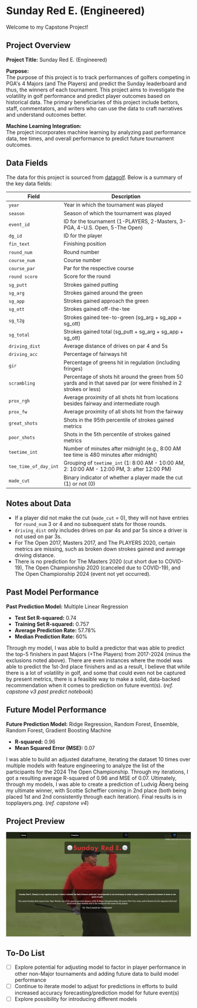 # Sunday Red E. (Engineered)
Welcome to my Capstone Project!

## Project Overview
**Project Title:** Sunday Red E. (Engineered)

**Purpose:**  
The purpose of this project is to track performances of golfers competing in PGA's 4 Majors (and The Players) and predict the Sunday leaderboard and thus, the winners of each tournament. This project aims to investigate the volatility in golf performance and predict player outcomes based on historical data. The primary beneficiaries of this project include bettors, staff, commentators, and writers who can use the data to craft narratives and understand outcomes better.

**Machine Learning Integration:**  
The project incorporates machine learning by analyzing past performance data, tee times, and overall performance to predict future tournament outcomes.

## Data Fields
The data for this project is sourced from [datagolf](https://datagolf.com/). Below is a summary of the key data fields:

| Field                   | Description                                                                                       |
|-------------------------|---------------------------------------------------------------------------------------------------|
| `year`                  | Year in which the tournament was played                                                           |
| `season`                | Season of which the tournament was played                                                         |
| `event_id`              | ID for the tournament (1-PLAYERS, 2-Masters, 3-PGA, 4-U.S. Open, 5-The Open)                     |
| `dg_id`                 | ID for the player                                                                                 |
| `fin_text`              | Finishing position                                                                                |
| `round_num`             | Round number                                                                                      |
| `course_num`            | Course number                                                                                     |
| `course_par`            | Par for the respective course                                                                     |
| `round score`           | Score for the round                                                                               |
| `sg_putt`               | Strokes gained putting                                                                            |
| `sg_arg`                | Strokes gained around the green                                                                   |
| `sg_app`                | Strokes gained approach the green                                                                 |
| `sg_ott`                | Strokes gained off-the-tee                                                                        |
| `sg_t2g`                | Strokes gained tee-to-green (sg_arg + sg_app + sg_ott)                                            |
| `sg_total`              | Strokes gained total (sg_putt + sg_arg + sg_app + sg_ott)                                         |
| `driving_dist`          | Average distance of drives on par 4 and 5s                                                        |
| `driving_acc`           | Percentage of fairways hit                                                                        |
| `gir`                   | Percentage of greens hit in regulation (including fringes)                                        |
| `scrambling`            | Percentage of shots hit around the green from 50 yards and in that saved par (or were finished in 2 strokes or less) |
| `prox_rgh`              | Average proximity of all shots hit from locations besides fairway and intermediate rough          |
| `prox_fw`               | Average proximity of all shots hit from the fairway                                               |
| `great_shots`           | Shots in the 95th percentile of strokes gained metrics                                            |
| `poor_shots`            | Shots in the 5th percentile of strokes gained metrics                                             |
| `teetime_int`           | Number of minutes after midnight (e.g., 8:00 AM tee time is 480 minutes after midnight)           |
| `tee_time_of_day_int`   | Grouping of `teetime_int` (1: 8:00 AM - 10:00 AM, 2: 10:00 AM - 12:00 PM, 3: after 12:00 PM)      |
| `made_cut`              | Binary indicator of whether a player made the cut (1) or not (0)                                  |

## Notes about Data
- If a player did not make the cut (`made_cut` = 0), they will not have entries for `round_num` 3 or 4 and no subsequent stats for those rounds.
- `driving_dist` only includes drives on par 4s and par 5s since a driver is not used on par 3s.
- For The Open 2017, Masters 2017, and The PLAYERS 2020, certain metrics are missing, such as broken down strokes gained and average driving distance.
- There is no prediction for The Masters 2020 (cut short due to COVID-19), The Open Championship 2020 (canceled due to COVID-19), and The Open Championship 2024 (event not yet occurred).

## Past Model Performance
**Past Prediction Model:** Multiple Linear Regression  
- **Test Set R-squared:** 0.74  
- **Training Set R-squared:** 0.757  
- **Average Prediction Rate:** 57.78%  
- **Median Prediction Rate:** 60%

Through my model, I was able to build a predictor that was able to predict the top-5 finishers in past Majors (+The Players) from 2017-2024 (minus the exclusions noted above). There are even instances where the model was able to predict the 1st-3rd place finishers and as a result, I believe that while there is a lot of volatility in golf, and some that could even not be captured by present metrics, there is a feasible way to make a solid, data-backed recommendation when it comes to prediction on future event(s). (*ref. capstone v3 past predict notebook*)

## Future Model Performance
**Future Prediction Model:** Ridge Regression, Random Forest, Ensemble, Random Forest, Gradient Boosting Machine
- **R-squared:** 0.96
- **Mean Squared Error (MSE):** 0.07

I was able to build an adjusted dataframe, iterating the dataset 10 times over multiple models with feature engineering to analyze the list of the participants for the 2024 The Open Championship. Through my iterations, I got a resulting average R-squared of 0.96 and MSE of 0.07. Ultimately, through my models, I was able to create a prediction of Ludvig Åberg being my ultimate winner, with Scottie Scheffler coming in 2nd place (both being placed 1st and 2nd consistently through each iteration). Final results is in topplayers.png. (*ref. capstone v4*)

## Project Preview
![Project Preview](preview.png)

## To-Do List
- [ ] Explore potential for adjusting model to factor in player performance in other non-Major tournaments and adding future data to build model performance
- [ ] Continue to iterate model to adjust for predictions in efforts to build increased accuracy forecasting/prediction model for future event(s)
- [ ] Explore possibility for introducing different models
